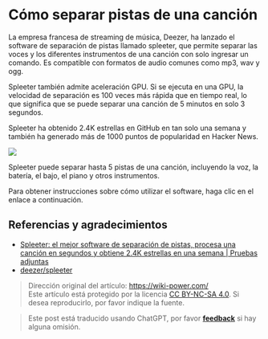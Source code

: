 # Cómo separar pistas de una canción

La empresa francesa de streaming de música, Deezer, ha lanzado el software de separación de pistas llamado spleeter, que permite separar las voces y los diferentes instrumentos de una canción con solo ingresar un comando. Es compatible con formatos de audio comunes como mp3, wav y ogg.

Spleeter también admite aceleración GPU. Si se ejecuta en una GPU, la velocidad de separación es 100 veces más rápida que en tiempo real, lo que significa que se puede separar una canción de 5 minutos en solo 3 segundos.

Spleeter ha obtenido 2.4K estrellas en GitHub en tan solo una semana y también ha generado más de 1000 puntos de popularidad en Hacker News.

![](https://media.wiki-power.com/img/20200226183140.png)

Spleeter puede separar hasta 5 pistas de una canción, incluyendo la voz, la batería, el bajo, el piano y otros instrumentos.

Para obtener instrucciones sobre cómo utilizar el software, haga clic en el enlace a continuación.

## Referencias y agradecimientos

- [Spleeter: el mejor software de separación de pistas, procesa una canción en segundos y obtiene 2.4K estrellas en una semana | Pruebas adjuntas](https://mp.weixin.qq.com/s?__biz=MzIzNjc1NzUzMw==&mid=2247532681&idx=3&sn=c7bc26f0213fa0312a786fa2fd465f5b&chksm=e8d0f7fbdfa77eed70625a42c2ad800574fe301952a444cb3dd35673e53ea3e752e8bf49c2ba&mpshare=1&scene=1&srcid=0226sB3EJ9huMA0id2uBucus&sharer_sharetime=1582712814438&sharer_shareid=57baeb2b96d0cff9b17ac2c15b36602b&key=978925f044652b73b66c4df54323f27d8f5109365d82bdd9f7e6d4a616679c8d9e6375c8c749d7439727c84f8725549aa2e6f5ec7d67f9d0f997654aaa3fb044d7fdc7f1e5ce534ca1f5e79222d48b3e&ascene=1&uin=MTk5MDUwOTA0Mg%3D%3D&devicetype=Windows+10&version=62080079&lang=zh_CN&exportkey=AwWV8jvw4L2hSmy%2BVK7JL7k%3D&pass_ticket=%2B%2Fs5mqUBkUbYMJV1cZ6LLdT4rpwnoGiQAvz1QyQpMhfrKWb9GbpDgnop6Filiqkd)
- [deezer/spleeter](https://github.com/deezer/spleeter)

> Dirección original del artículo: <https://wiki-power.com/>  
> Este artículo está protegido por la licencia [CC BY-NC-SA 4.0](https://creativecommons.org/licenses/by/4.0/deed.zh). Si desea reproducirlo, por favor indique la fuente.

> Este post está traducido usando ChatGPT, por favor [**feedback**](https://github.com/linyuxuanlin/Wiki_MkDocs/issues/new) si hay alguna omisión.
